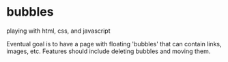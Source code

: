 bubbles
=======

playing with html, css, and javascript

Eventual goal is to have a page with floating 'bubbles' that can contain links, images, etc. Features should include deleting bubbles and moving them.
